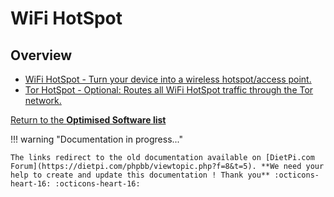 # WiFi HotSpot

## Overview

- [WiFi HotSpot - Turn your device into a wireless hotspot/access point.](https://dietpi.com/phpbb/viewtopic.php?p=1207#p1207)  
- [Tor HotSpot - Optional: Routes all WiFi HotSpot traffic through the Tor network.](https://dietpi.com/phpbb/viewtopic.php?p=1529#p1529)  

[Return to the **Optimised Software list**](../user-optimised-software)

!!! warning "Documentation in progress..." 

    The links redirect to the old documentation available on [DietPi.com Forum](https://dietpi.com/phpbb/viewtopic.php?f=8&t=5). **We need your help to create and update this documentation ! Thank you** :octicons-heart-16: :octicons-heart-16:

